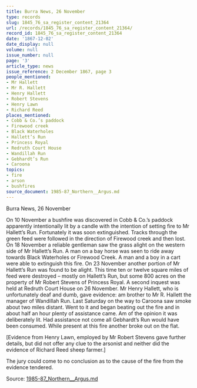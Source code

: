 ```yaml
---
title: Burra News, 26 November
type: records
slug: 1845_76_sa_register_content_21364
url: /records/1845_76_sa_register_content_21364/
record_id: 1845_76_sa_register_content_21364
date: '1867-12-02'
date_display: null
volume: null
issue_number: null
page: '3'
article_type: news
issue_reference: 2 December 1867, page 3
people_mentioned:
- Mr Hallett
- Mr R. Hallett
- Henry Hallett
- Robert Stevens
- Henry Lawn
- Richard Reed
places_mentioned:
- Cobb & Co.’s paddock
- Firewood creek
- Black Waterholes
- Hallett’s Run
- Princess Royal
- Redruth Court House
- Wandillah Run
- Gebhardt’s Run
- Caroona
topics:
- fire
- arson
- bushfires
source_document: 1985-87_Northern__Argus.md
---
```


Burra News, 26 November

On 10 November a bushfire was discovered in Cobb & Co.’s paddock apparently intentionally lit by a candle with the intention of setting fire to Mr Hallett’s Run.  Fortunately it was soon extinguished.  Tracks through the green feed were followed in the direction of Firewood creek and then lost.  On 18 November a reliable gentleman saw the grass alight on the western side of Mr Hallett’s Run.  A man on a bay horse was seen to ride away towards Black Waterholes or Firewood Creek.  A man and a boy in a cart were able to extinguish this fire.  On 23 November another portion of Mr Hallett’s Run was found to be alight.  This time ten or twelve square miles of feed were destroyed – mostly on Hallett’s Run, but some 800 acres on the property of Mr Robert Stevens of Princess Royal.  A second inquest was held at Redruth Court House on 26 November.  Mr Henry Hallett, who is unfortunately deaf and dumb, gave evidence: am brother to Mr R. Hallett the manager of Wandillah Run.  Last Saturday on the way to Caroona saw smoke about two miles distant.  Went to it and began beating out the fire and in about half an hour plenty of assistance came.  Am of the opinion it was deliberately lit.  Had assistance not come all Gebhardt’s Run would have been consumed.  While present at this fire another broke out on the flat.

[Evidence from Henry Lawn, employed by Mr Robert Stevens gave further details, but did not offer any clue to the arsonist and neither did the evidence of Richard Reed sheep farmer.]

The jury could come to no conclusion as to the cause of the fire from the evidence tendered.

Source: [1985-87_Northern__Argus.md](/downloads/markdown/1985-87_Northern__Argus.md)

